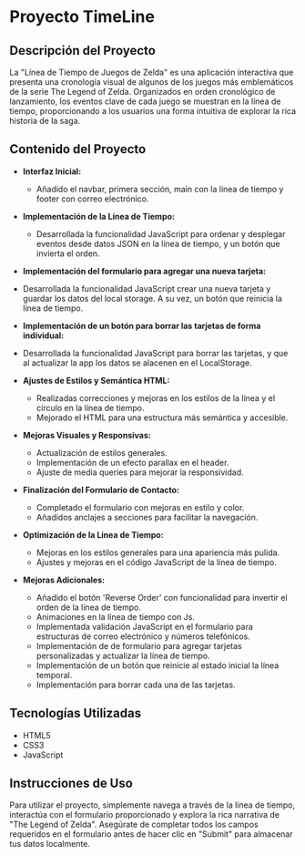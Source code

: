 # Proyecto TimeLine

## Descripción del Proyecto

La "Línea de Tiempo de Juegos de Zelda" es una aplicación interactiva que presenta una cronología visual de algunos de los juegos más emblemáticos de la serie The Legend of Zelda. Organizados en orden cronológico de lanzamiento, los eventos clave de cada juego se muestran en la línea de tiempo, proporcionando a los usuarios una forma intuitiva de explorar la rica historia de la saga.

## Contenido del Proyecto

- **Interfaz Inicial:**

  - Añadido el navbar, primera sección, main con la línea de tiempo y footer con correo electrónico.

- **Implementación de la Línea de Tiempo:**

  - Desarrollada la funcionalidad JavaScript para ordenar y desplegar eventos desde datos JSON en la línea de tiempo, y un botón que invierta el orden.

- **Implementación del formulario para agregar una nueva tarjeta:**

- Desarrollada la funcionalidad JavaScript crear una nueva tarjeta y guardar los datos del local storage. A su vez, un botón que reinicia la línea de tiempo.

- **Implementación de un botón para borrar las tarjetas de forma individual:**

- Desarrollada la funcionalidad JavaScript para borrar las tarjetas, y que al actualizar la app los datos se alacenen en el LocalStorage.

- **Ajustes de Estilos y Semántica HTML:**

  - Realizadas correcciones y mejoras en los estilos de la línea y el círculo en la línea de tiempo.
  - Mejorado el HTML para una estructura más semántica y accesible.

- **Mejoras Visuales y Responsivas:**

  - Actualización de estilos generales.
  - Implementación de un efecto parallax en el header.
  - Ajuste de media queries para mejorar la responsividad.

- **Finalización del Formulario de Contacto:**

  - Completado el formulario con mejoras en estilo y color.
  - Añadidos anclajes a secciones para facilitar la navegación.

- **Optimización de la Línea de Tiempo:**

  - Mejoras en los estilos generales para una apariencia más pulida.
  - Ajustes y mejoras en el código JavaScript de la línea de tiempo.

- **Mejoras Adicionales:**
  - Añadido el botón 'Reverse Order' con funcionalidad para invertir el orden de la línea de tiempo.
  - Animaciones en la línea de tiempo con Js.
  - Implementada validación JavaScript en el formulario para estructuras de correo electrónico y números telefónicos.
  - Implementación de de formulario para agregar tarjetas personalizadas y actualizar la línea de tiempo.
  - Implementación de un botón que reinicie al estado inicial la línea temporal.
  - Implementación para borrar cada una de las tarjetas.

## Tecnologías Utilizadas

- HTML5
- CSS3
- JavaScript

## Instrucciones de Uso

Para utilizar el proyecto, simplemente navega a través de la línea de tiempo, interactúa con el formulario proporcionado y explora la rica narrativa de "The Legend of Zelda". Asegúrate de completar todos los campos requeridos en el formulario antes de hacer clic en "Submit" para almacenar tus datos localmente.
